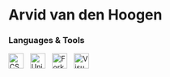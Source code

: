 # Arvid van den Hoogen

### Languages & Tools

<!-- icons -->

<img align="left" alt="CSharp" width="30px" style="padding-right:10px;" src="https://cdn.jsdelivr.net/gh/devicons/devicon@latest/icons/csharp/csharp-original.svg"/>
<img align="left" alt="Unity" width="30px" style="padding-right:10px;" src="https://cdn.jsdelivr.net/gh/devicons/devicon@latest/icons/unity/unity-original.svg"/>
<img align="left" alt="Fork" width="30px" style="padding-right:10px;" src="https://git-fork.com/images/logo.png"/>
<img align="left" alt="Visual Studio" width="30px" style ="padding-right:10px;" src="https://cdn.jsdelivr.net/gh/devicons/devicon@latest/icons/visualstudio/visualstudio-original.svg"/>

<br/>

<!--
The plan is simple:

[ ] Short Bio
[X] Languages & Tools
		for this section, use dev icons.
		- C#
		- Unity
		- Fork
		- Visual Studio
[ ] Currently working on
[ ] Previous works
[ ] Contact
-->